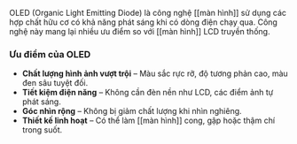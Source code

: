 OLED (Organic Light Emitting Diode) là công nghệ [[màn hình]] sử dụng các hợp chất hữu cơ có khả năng phát sáng khi có dòng điện chạy qua. Công nghệ này mang lại nhiều ưu điểm so với [[màn hình]] LCD truyền thống.

### **Ưu điểm của OLED**

- **Chất lượng hình ảnh vượt trội** – Màu sắc rực rỡ, độ tương phản cao, màu đen sâu tuyệt đối.  
- **Tiết kiệm điện năng** – Không cần đèn nền như LCD, các điểm ảnh tự phát sáng.  
- **Góc nhìn rộng** – Không bị giảm chất lượng khi nhìn nghiêng.  
- **Thiết kế linh hoạt** – Có thể làm [[màn hình]] cong, gập hoặc thậm chí trong suốt.
